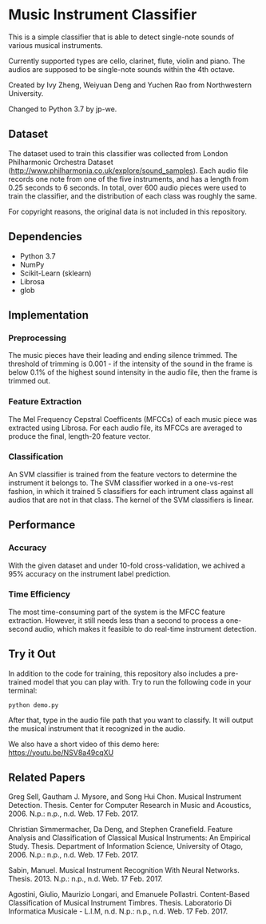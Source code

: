 # Music Instrument Classifier

This is a simple classifier that is able to detect single-note sounds of various musical instruments.

Currently supported types are cello, clarinet, flute, violin and piano. The audios are supposed to be single-note sounds within the 4th octave. 

Created by Ivy Zheng, Weiyuan Deng and Yuchen Rao from Northwestern University. 

Changed to Python 3.7 by jp-we.


## Dataset

The dataset used to train this classifier was collected from London Philharmonic Orchestra Dataset (http://www.philharmonia.co.uk/explore/sound_samples). Each audio file records one note from one of the five instruments, and has a length from 0.25 seconds to 6 seconds. In total, over 600 audio pieces were used to train the classifier, and the distribution of each class was roughly the same. 

For copyright reasons, the original data is not included in this repository. 


## Dependencies
 - Python 3.7
 - NumPy
 - Scikit-Learn (sklearn)
 - Librosa
 - glob


## Implementation

### Preprocessing

The music pieces have their leading and ending silence trimmed. The threshold of trimming is 0.001 - if the intensity of the sound in the frame is below 0.1% of the highest sound intensity in the audio file, then the frame is trimmed out. 

### Feature Extraction

The Mel Frequency Cepstral Coefficents (MFCCs) of each music piece was extracted using Librosa. For each audio file, its MFCCs are averaged to produce the final, length-20 feature vector. 

### Classification

An SVM classifier is trained from the feature vectors to determine the instrument it belongs to. The SVM classifier worked in a one-vs-rest fashion, in which it trained 5 classifiers for each intrument class against all audios that are not in that class. The kernel of the SVM classifiers is linear. 


## Performance

### Accuracy

With the given dataset and under 10-fold cross-validation, we achived a 95% accuracy on the instrument label prediction. 

### Time Efficiency

The most time-consuming part of the system is the MFCC feature extraction. However, it still needs less than a second to process a one-second audio, which makes it feasible to do real-time instrument detection. 


## Try it Out

In addition to the code for training, this repository also includes a pre-trained model that you can play with. Try to run the following code in your terminal:

    python demo.py

After that, type in the audio file path that you want to classify. It will output the musical instrument that it recognized in the audio. 

We also have a short video of this demo here: https://youtu.be/NSV8a49cqXU


## Related Papers

Greg Sell, Gautham J. Mysore, and Song Hui Chon. Musical Instrument Detection. Thesis. Center for Computer Research in Music and Acoustics, 2006. N.p.: n.p., n.d. Web. 17 Feb. 2017.

Christian Simmermacher, Da Deng, and Stephen Cranefield. Feature Analysis and Classification of Classical Musical Instruments: An Empirical Study. Thesis. Department of Information Science, University of Otago, 2006. N.p.: n.p., n.d. Web. 17 Feb. 2017.

Sabin, Manuel. Musical Instrument Recognition With Neural Networks. Thesis. 2013. N.p.: n.p., n.d. Web. 17 Feb. 2017.

Agostini, Giulio, Maurizio Longari, and Emanuele Pollastri. Content-Based Classification of Musical Instrument Timbres. Thesis. Laboratorio Di Informatica Musicale - L.I.M, n.d. N.p.: n.p., n.d. Web. 17 Feb. 2017. 


